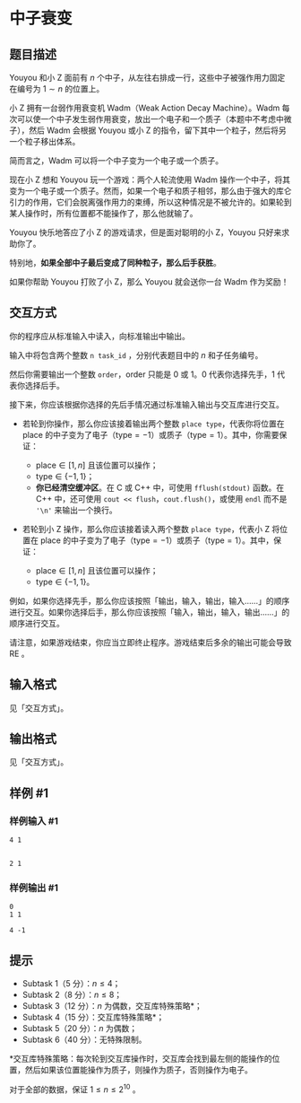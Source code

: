 # 中子衰变

## 题目描述

Youyou 和小 Z 面前有 $n$ 个中子，从左往右排成一行，这些中子被强作用力固定在编号为 $1 \sim n$ 的位置上。

小 Z 拥有一台弱作用衰变机 Wadm（Weak Action Decay Machine）。Wadm 每次可以使一个中子发生弱作用衰变，放出一个电子和一个质子（本题中不考虑中微子），然后 Wadm 会根据 Youyou 或小 Z 的指令，留下其中一个粒子，然后将另一个粒子移出体系。

简而言之，Wadm 可以将一个中子变为一个电子或一个质子。

现在小 Z 想和 Youyou 玩一个游戏：两个人轮流使用 Wadm 操作一个中子，将其变为一个电子或一个质子。然而，如果一个电子和质子相邻，那么由于强大的库仑引力的作用，它们会脱离强作用力的束缚，所以这种情况是不被允许的。如果轮到某人操作时，所有位置都不能操作了，那么他就输了。

Youyou 快乐地答应了小 Z 的游戏请求，但是面对聪明的小 Z，Youyou 只好来求助你了。

特别地，**如果全部中子最后变成了同种粒子，那么后手获胜**。

如果你帮助 Youyou 打败了小 Z，那么 Youyou 就会送你一台 Wadm 作为奖励！

## 交互方式

你的程序应从标准输入中读入，向标准输出中输出。

输入中将包含两个整数 `n task_id` ，分别代表题目中的 $n$ 和子任务编号。

然后你需要输出一个整数 `order`，$\text{order}$ 只能是 $0$ 或 $1$。$0$ 代表你选择先手，$1$ 代表你选择后手。

接下来，你应该根据你选择的先后手情况通过标准输入输出与交互库进行交互。

- 若轮到你操作，那么你应该接着输出两个整数 `place type`，代表你将位置在 $\text{place}$ 的中子变为了电子（$\text{type}=-1$）或质子（$\text{type}=1$）。其中，你需要保证：
  - $\text{place} \in [1,n]$ 且该位置可以操作；
  - $\text{type} \in \{-1,1\}$；
  - **你已经清空缓冲区**。在 C 或 C++ 中，可使用 `fflush(stdout)` 函数。在 C++ 中，还可使用 `cout << flush`，`cout.flush()`，或使用 `endl` 而不是 `'\n'` 来输出一个换行。

- 若轮到小 Z 操作，那么你应该接着读入两个整数 `place type`，代表小 Z 将位置在 $\text{place}$ 的中子变为了电子（$\text{type}=-1$）或质子（$\text{type}=1$）。其中，保证：
  - $\text{place} \in [1,n]$ 且该位置可以操作；
  - $\text{type} \in \{-1,1\}$。

例如，如果你选择先手，那么你应该按照「输出，输入，输出，输入……」的顺序进行交互。如果你选择后手，那么你应该按照「输入，输出，输入，输出……」的顺序进行交互。

请注意，如果游戏结束，你应当立即终止程序。游戏结束后多余的输出可能会导致 RE 。

## 输入格式

见「交互方式」。

## 输出格式

见「交互方式」。

## 样例 #1

### 样例输入 #1
```
4 1


2 1
```

### 样例输出 #1

```
0
1 1

4 -1
```

## 提示

* Subtask 1（5 分）：$n \leq 4$；
* Subtask 2（8 分）：$n \leq 8$；
* Subtask 3（12 分）：$n$ 为偶数，交互库特殊策略*；
* Subtask 4（15 分）：交互库特殊策略*；
* Subtask 5（20 分）：$n$ 为偶数；
* Subtask 6（40 分）：无特殊限制。

*交互库特殊策略：每次轮到交互库操作时，交互库会找到最左侧的能操作的位置，然后如果该位置能操作为质子，则操作为质子，否则操作为电子。

对于全部的数据，保证 $1 \leq n \leq 2^{10}$ 。
